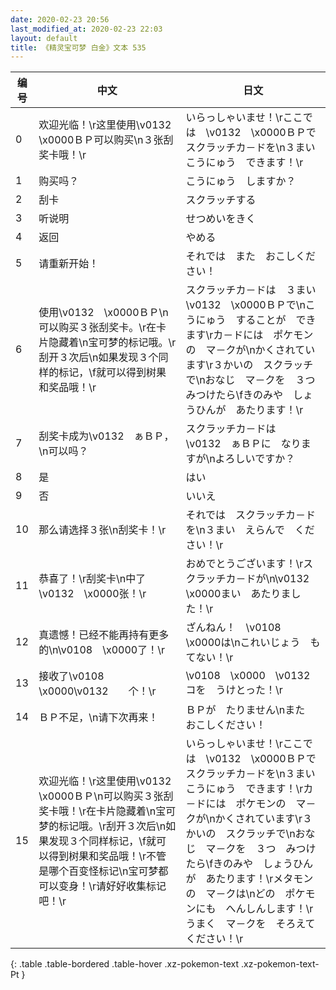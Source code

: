 ```yaml
---
date: 2020-02-23 20:56
last_modified_at: 2020-02-23 22:03
layout: default
title: 《精灵宝可梦 白金》文本 535
---
```

| 编号 | 中文 | 日文 |
| ---- | ---- | ---- |
| 0 | 欢迎光临！\r这里使用\v0132　\x0000ＢＰ可以购买\n３张刮奖卡哦！\r | いらっしゃいませ！\rここでは　\v0132　\x0000ＢＰで　スクラッチカ－ドを\n３まい　こうにゅう　できます！\r |
| 1 | 购买吗？ | こうにゅう　しますか？ |
| 2 | 刮卡 | スクラッチする |
| 3 | 听说明 | せつめいをきく |
| 4 | 返回 | やめる |
| 5 | 请重新开始！ | それでは　また　おこしください！ |
| 6 | 使用\v0132　\x0000ＢＰ\n可以购买３张刮奖卡。\r在卡片隐藏着\n宝可梦的标记哦。\r刮开３次后\n如果发现３个同样的标记，\f就可以得到树果和奖品哦！\r | スクラッチカ－ドは　３まい　\v0132　\x0000ＢＰで\nこうにゅう　することが　できます\rカ－ドには　ポケモンの　マ－クが\nかくされています\r３かいの　スクラッチで\nおなじ　マ－クを　３つ　みつけたら\fきのみや　しょうひんが　あたります！\r |
| 7 | 刮奖卡成为\v0132　ぁＢＰ，\n可以吗？ | スクラッチカ－ドは　\v0132　ぁＢＰに　なりますが\nよろしいですか？ |
| 8 | 是 | はい |
| 9 | 否 | いいえ |
| 10 | 那么请选择３张\n刮奖卡！\r | それでは　スクラッチカ－ドを\n３まい　えらんで　ください！\r |
| 11 | 恭喜了！\r刮奖卡\n中了\v0132　\x0000张！\r | おめでとうございます！\rスクラッチカ－ドが\n\v0132　\x0000まい　あたりました！\r |
| 12 | 真遗憾！已经不能再持有更多的\n\v0108　\x0000了！\r | ざんねん！　\v0108　\x0000は\nこれいじょう　もてない！\r |
| 13 | 接收了\v0108　\x0000\v0132　　个！\r | \v0108　\x0000　\v0132　　コを　うけとった！\r |
| 14 | ＢＰ不足，\n请下次再来！ | ＢＰが　たりません\nまた　おこしください！ |
| 15 | 欢迎光临！\r这里使用\v0132　\x0000ＢＰ\n可以购买３张刮奖卡哦！\r在卡片隐藏着\n宝可梦的标记哦。\r刮开３次后\n如果发现３个同样标记，\f就可以得到树果和奖品哦！\r不管是哪个百变怪标记\n宝可梦都可以变身！\r请好好收集标记吧！\r | いらっしゃいませ！\rここでは　\v0132　\x0000ＢＰで　スクラッチカ－ドを\n３まい　こうにゅう　できます！\rカ－ドには　ポケモンの　マ－クが\nかくされています\r３かいの　スクラッチで\nおなじ　マ－クを　３つ　みつけたら\fきのみや　しょうひんが　あたります！\rメタモンの　マ－クは\nどの　ポケモンにも　へんしんします！\rうまく　マ－クを　そろえてください！\r |
{: .table .table-bordered .table-hover .xz-pokemon-text .xz-pokemon-text-Pt }